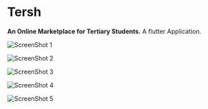 # Tersh

**An Online Marketplace for Tertiary Students.**
A flutter Application.


![ScreenShot 1](https://github.com/Adamteh/Tersh/blob/master/assets/screenshots/Screenshot_20210318-164045.jpg?raw=true)


![ScreenShot 2](https://github.com/Adamteh/Tersh/blob/master/assets/screenshots/Screenshot_20210318-164109.jpg?raw=true)


![ScreenShot 3](https://github.com/Adamteh/Tersh/blob/master/assets/screenshots/Screenshot_20210318-164203.jpg?raw=true)


![ScreenShot 4](https://github.com/Adamteh/Tersh/blob/master/assets/screenshots/Screenshot_20210318-164229.jpg?raw=true)


![ScreenShot 5](https://github.com/Adamteh/Tersh/blob/master/assets/screenshots/Screenshot_20210318-164236.jpg)
